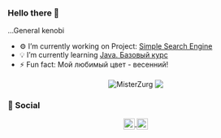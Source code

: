 ### Hello there 👋
...General kenobi
<!--
**MisterZurg/MisterZurg** is a ✨ _special_ ✨ repository because its `README.md` (this file) appears on your GitHub profile. -->

- ⚙️ I’m currently working on Project: [Simple Search Engine](https://hyperskill.org/projects/89?track=3)
- 💡 I’m currently learning [Java. Базовый курс](https://stepik.org/course/187/syllabus)
- ⚡ Fun fact: Мой любимый цвет - весенний!

<p align="center"> 
  <img align="center" src="https://github-readme-stats.vercel.app/api?username=MisterZurg&show_icons=true&theme=shades-of-purple" alt="MisterZurg" />
  <img align="center" src="https://github-readme-stats.vercel.app/api/top-langs/?username=MisterZurg&hide=html&theme=shades-of-purple&layout=compact">
</p>

### 💬 Social 
<p align="center"> 
  <a href="https://discord.gg/HruUqGwrkN">
    <img align="center" alt="Mister_Zurg's Discord" width="22px" src="https://raw.githubusercontent.com/peterthehan/peterthehan/master/assets/discord.svg" />
  </a>
  <a href="https://www.linkedin.com/in/%D0%B4%D0%B5%D0%BD%D0%B8%D1%81-%D0%B7%D0%B0%D1%85%D0%B0%D1%80%D0%BE%D0%B2-2104b4129/">
    <img align="center" alt="Mister_Zurg's LinkedIN" width="22px" src="https://raw.githubusercontent.com/peterthehan/peterthehan/master/assets/linkedin.svg" />
  </a>
</p>
